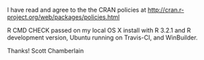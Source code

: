 I have read and agree to the the CRAN policies at 
http://cran.r-project.org/web/packages/policies.html

R CMD CHECK passed on my local OS X install with R 3.2.1 and
R development version, Ubuntu running on Travis-CI, and WinBuilder.

Thanks! Scott Chamberlain
